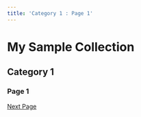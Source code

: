 ```yaml
---
title: 'Category 1 : Page 1'
---
```


# My Sample Collection

## Category 1
### Page 1

[Next Page](../cat1-page2)
